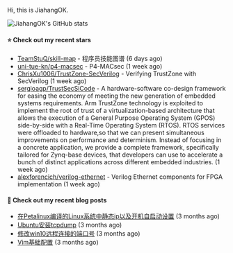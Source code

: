 Hi, this is JiahangOK.

![JiahangOK's GitHub stats](https://github-readme-stats.vercel.app/api?username=jiahangok&count_private=true)

#### ⭐ Check out my recent stars

- [TeamStuQ/skill-map](https://github.com/TeamStuQ/skill-map) - 程序员技能图谱 (6 days ago)
- [uni-tue-kn/p4-macsec](https://github.com/uni-tue-kn/p4-macsec) - P4-MACsec (1 week ago)
- [ChrisXu1006/TrustZone-SecVerilog](https://github.com/ChrisXu1006/TrustZone-SecVerilog) - Verifying TrustZone with SecVerilog (1 week ago)
- [sergioagp/TrustSecSiCode](https://github.com/sergioagp/TrustSecSiCode) - A hardware-software co-design framework for easing the economy of meeting the new generation of embedded systems requirements. Arm TrustZone technology is exploited to implement the root of trust of a virtualization-based architecture that allows the execution of a General Purpose Operating System (GPOS) side-by-side with a Real-Time Operating System (RTOS). RTOS services were offloaded to hardware,so that we can present simultaneous improvements on performance and determinism. Instead of focusing in a concrete application, we provide a complete framework, specifically tailored for Zynq-base devices, that developers can use to accelerate a bunch of distinct applications across different embedded industries. (1 week ago)
- [alexforencich/verilog-ethernet](https://github.com/alexforencich/verilog-ethernet) - Verilog Ethernet components for FPGA implementation (1 week ago)

#### 📜 Check out my recent blog posts

- [在Petalinux编译的Linux系统中静态ip以及开机自启动设置](http://jiahangok.github.io/2021/12/05/Petalinux%E7%BC%96%E8%AF%91%E7%9A%84Linux%E7%B3%BB%E7%BB%9F%E4%B8%AD%E9%9D%99%E6%80%81ip%E4%BB%A5%E5%8F%8A%E5%BC%80%E6%9C%BA%E8%87%AA%E5%90%AF%E5%8A%A8%E8%AE%BE%E7%BD%AE/) (3 months ago)
- [Ubuntu安装tcpdump](http://jiahangok.github.io/2021/12/04/Ubuntu%E5%AE%89%E8%A3%85tcpdump/) (3 months ago)
- [修改win10远程连接的端口号](http://jiahangok.github.io/2021/12/03/%E4%BF%AE%E6%94%B9win10%E8%BF%9C%E7%A8%8B%E8%BF%9E%E6%8E%A5%E7%9A%84%E7%AB%AF%E5%8F%A3%E5%8F%B7/) (3 months ago)
- [Vim基础配置](http://jiahangok.github.io/2021/12/03/Vim%E5%9F%BA%E7%A1%80%E9%85%8D%E7%BD%AE/) (3 months ago)